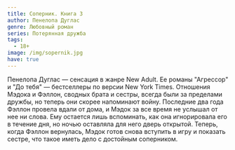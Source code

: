 ```yaml
---
title: Соперник. Книга 3
author: Пенелопа Дуглас
genre: Любовный роман
series: Потерянная дружба
tags:
  - 18+
image: /img/sopernik.jpg
have: true
---
```

Пенелопа Дуглас — сенсация в жанре New Adult. Ее романы "Агрессор" и "До тебя" — бестселлеры по версии New York Times. Отношения Мэдока и Фэллон, сводных брата и сестры, всегда были за пределами дружбы, но теперь они скорее напоминают войну. Последние два года Фэллон провела вдали от дома, и Мэдок за все время не услышал от нее ни слова. Ему остается лишь вспоминать, как она игнорировала его в течение дня, но ночью оставляла для него дверь открытой. Теперь, когда Фэллон вернулась, Мэдок готов снова вступить в игру и показать сестре, что такое иметь дело с достойным соперником.